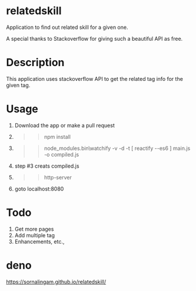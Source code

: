 # relatedskill
Application to find out related skill for a given one.

A special thanks to Stackoverflow for giving such a beautiful API as free. 

# Description 

This application uses stackoverflow API to get the related tag info for the given tag. 

# Usage

1. Download the app or make a pull request 
2. >> npm install 
3. >> node_modules\.bin\watchify -v -d -t [ reactify --es6 ] main.js -o compiled.js
4. step #3 creats compiled.js 
5. >> http-server 
6. goto localhost:8080

# Todo
1. Get more pages 
2. Add multiple tag 
3. Enhancements, etc., 

# deno 
https://sornalingam.github.io/relatedskill/

